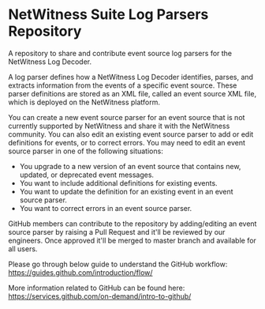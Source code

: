 # NetWitness Suite Log Parsers Repository

A repository to share and contribute event source log parsers for the NetWitness Log Decoder.

A log parser defines how a NetWitness Log Decoder identifies, parses, and extracts information from the events of a specific event source. These parser definitions are stored as an XML file, called an event source XML file, which is deployed on the NetWitness platform.

You can create a new event source parser for an event source that is not currently supported by NetWitness and share it with the NetWitness community. You can also edit an existing event source parser to add or edit definitions for events, or to correct errors. You may need to edit an event source parser in one of the following situations:

- You upgrade to a new version of an event source that contains new, updated, or deprecated
event messages.
- You want to include additional definitions for existing events.
- You want to update the definition for an existing event in an event source parser.
- You want to correct errors in an event source parser.

GitHub members can contribute to the repository by adding/editing an event source parser by raising a Pull Request and it'll be reviewed by our engineers. Once approved it'll be merged to master branch and available for all users.




Please go through below guide to understand the GitHub workflow:
https://guides.github.com/introduction/flow/

More information related to GitHub can be found here:
https://services.github.com/on-demand/intro-to-github/